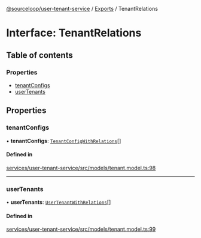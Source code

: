 [@sourceloop/user-tenant-service](../README.md) / [Exports](../modules.md) / TenantRelations

# Interface: TenantRelations

## Table of contents

### Properties

- [tenantConfigs](TenantRelations.md#tenantconfigs)
- [userTenants](TenantRelations.md#usertenants)

## Properties

### tenantConfigs

• **tenantConfigs**: [`TenantConfigWithRelations`](../modules.md#tenantconfigwithrelations)[]

#### Defined in

[services/user-tenant-service/src/models/tenant.model.ts:98](https://github.com/sourcefuse/loopback4-microservice-catalog/blob/93a7f917/services/user-tenant-service/src/models/tenant.model.ts#L98)

___

### userTenants

• **userTenants**: [`UserTenantWithRelations`](../modules.md#usertenantwithrelations)[]

#### Defined in

[services/user-tenant-service/src/models/tenant.model.ts:99](https://github.com/sourcefuse/loopback4-microservice-catalog/blob/93a7f917/services/user-tenant-service/src/models/tenant.model.ts#L99)

